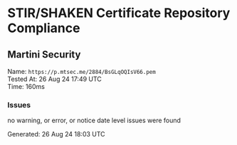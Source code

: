 # STIR/SHAKEN Certificate Repository Compliance

## Martini Security

Name: `https://p.mtsec.me/2884/BsGLqOQIsV66.pem`\
Tested At: 26 Aug 24 17:49 UTC\
Time: 160ms

### Issues

no warning, or error, or notice date level issues were found

Generated: 26 Aug 24 18:03 UTC